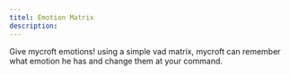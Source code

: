 ```yaml
---
titel: Emotion Matrix
description: 
---
```

Give mycroft emotions! using a simple vad matrix, mycroft can remember what emotion he has and change them at your command.
